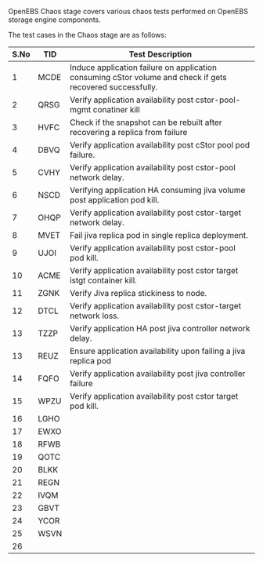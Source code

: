OpenEBS Chaos stage covers various chaos tests performed on OpenEBS storage engine components.

The test cases in the Chaos stage are as follows:



| S.No | TID  | Test Description                                             |
| ---- | ---- | ------------------------------------------------------------ |
| 1    | MCDE | Induce application failure on application consuming cStor volume and check if gets recovered successfully. |
| 2    | QRSG | Verify application availability post cstor-pool-mgmt conatiner kill |
| 3    | HVFC | Check if the snapshot can be rebuilt after recovering a replica from failure |
| 4    | DBVQ | Verify application availability post cStor pool pod failure. |
| 5    | CVHY | Verify application availability post cstor-pool network delay. |
| 6    | NSCD | Verifying application HA consuming jiva volume post application pod kill. |
| 7    | OHQP | Verify application availability post cstor-target network delay. |
| 8    | MVET | Fail jiva replica pod in single replica deployment.          |
| 9    | UJOI | Verify application availability post cstor-pool pod kill.    |
| 10   | ACME | Verify application availability post cstor target istgt container kill. |
| 11   | ZGNK | Verify Jiva replica stickiness to node.                      |
| 12   | DTCL | Verify application availability post cstor-target network loss. |
| 13   | TZZP | Verify application HA post jiva controller network delay.    |
| 13   | REUZ | Ensure application availability upon failing a jiva replica pod |
| 14   | FQFO | Verify application availability post jiva controller failure |
| 15   | WPZU | Verify application availability post cstor target pod kill.  |
| 16   | LGHO |                                                              |
| 17   | EWXO |                                                              |
| 18   | RFWB |                                                              |
| 19   | QOTC |                                                              |
| 20   | BLKK |                                                              |
| 21   | REGN |                                                              |
| 22   | IVQM |                                                              |
| 23   | GBVT |                                                              |
| 24   | YCOR |                                                              |
| 25   | WSVN |                                                              |
| 26   |      |                                                              |

